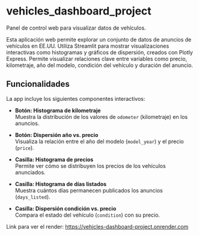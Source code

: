 # vehicles_dashboard_project
Panel de control web para visualizar datos de vehículos.

Esta aplicación web permite explorar un conjunto de datos de anuncios de vehículos en EE.UU. Utiliza Streamlit para mostrar visualizaciones interactivas como histogramas y gráficos de dispersión, creados con Plotly Express. Permite visualizar relaciones clave entre variables como precio, kilometraje, año del modelo, condición del vehículo y duración del anuncio.

## Funcionalidades

La app incluye los siguientes componentes interactivos:

- **Botón: Histograma de kilometraje**  
  Muestra la distribución de los valores de `odometer` (kilometraje) en los anuncios.

- **Botón: Dispersión año vs. precio**  
  Visualiza la relación entre el año del modelo (`model_year`) y el precio (`price`).

- **Casilla: Histograma de precios**  
  Permite ver cómo se distribuyen los precios de los vehículos anunciados.

- **Casilla: Histograma de días listados**  
  Muestra cuántos días permanecen publicados los anuncios (`days_listed`).

- **Casilla: Dispersión condición vs. precio**  
  Compara el estado del vehículo (`condition`) con su precio.

Link para ver el render: https://vehicles-dashboard-project.onrender.com
